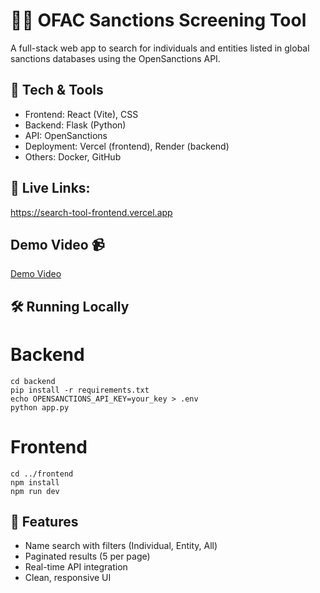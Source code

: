 # 🕵️‍♀️ OFAC Sanctions Screening Tool

A full-stack web app to search for individuals and entities listed in global sanctions databases using the OpenSanctions API.

## 🔧 Tech & Tools
- Frontend: React (Vite), CSS
- Backend: Flask (Python)
- API: OpenSanctions
- Deployment: Vercel (frontend), Render (backend)
- Others: Docker, GitHub

## 🚀 Live Links: 
[https://search-tool-frontend.vercel.app  ](https://search-tool-beta.vercel.app/)

## Demo Video 📹 
[Demo Video](Demo.mp4)

## 🛠️ Running Locally

# Backend
```
cd backend
pip install -r requirements.txt
echo OPENSANCTIONS_API_KEY=your_key > .env
python app.py
```

# Frontend
```
cd ../frontend
npm install
npm run dev
```

## 📄 Features
- Name search with filters (Individual, Entity, All)
- Paginated results (5 per page)
- Real-time API integration
- Clean, responsive UI
